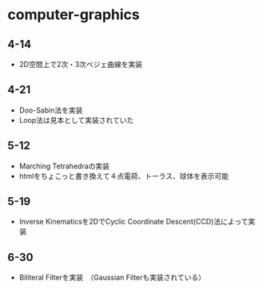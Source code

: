 # computer-graphics

## 4-14
- 2D空間上で2次・3次ベジェ曲線を実装

## 4-21
- Doo-Sabin法を実装
- Loop法は見本として実装されていた

## 5-12
- Marching Tetrahedraの実装
- htmlをちょこっと書き換えて４点電荷、トーラス、球体を表示可能

## 5-19
- Inverse Kinematicsを2DでCyclic Coordinate Descent(CCD)法によって実装

## 6-30
- Biliteral Filterを実装　（Gaussian Filterも実装されている）
